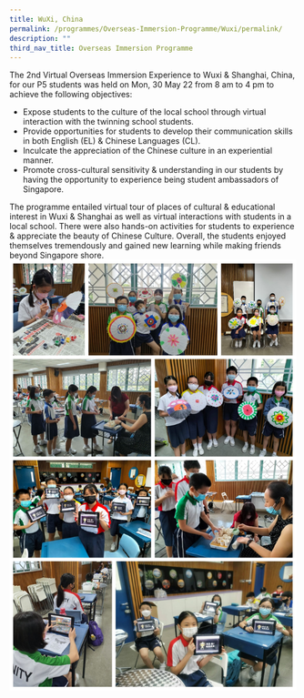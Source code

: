 ```yaml
---
title: WuXi, China
permalink: /programmes/Overseas-Immersion-Programme/Wuxi/permalink/
description: ""
third_nav_title: Overseas Immersion Programme
---
```

The 2nd Virtual Overseas Immersion Experience to Wuxi & Shanghai, China, for our P5 students was held on Mon, 30 May 22 from 8 am to 4 pm to achieve the following objectives: 
* Expose students to the culture of the local school through virtual interaction with the twinning school students. 
* Provide opportunities for students to develop their communication skills in both English (EL) & Chinese Languages (CL). 
* Inculcate the appreciation of the Chinese culture in an experiential manner. 
* Promote cross-cultural sensitivity & understanding in our students by having the opportunity to experience being student ambassadors of Singapore. 

The programme entailed virtual tour of places of cultural & educational interest in Wuxi & Shanghai as well as virtual interactions with students in a local school. There were also hands-on activities for students to experience & appreciate the beauty of Chinese Culture. Overall, the students enjoyed themselves tremendously and gained new learning while making friends beyond Singapore shore.
![](/images/Programmes/2022/2022%20VOIP%20China.jpg)